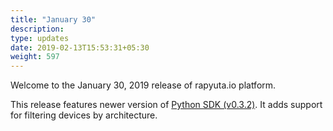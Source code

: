 ```yaml
---
title: "January 30"
description:
type: updates
date: 2019-02-13T15:53:31+05:30
weight: 597
---
```

Welcome to the January 30, 2019 release of rapyuta.io platform.

This release features newer version of [Python SDK (v0.3.2)](/python-sdk/introduction). It adds support for filtering devices by architecture.